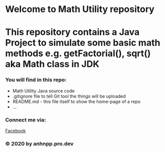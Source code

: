 # Welcome to Math Utility repository
# This repository contains a Java Project to simulate some basic math methods e.g. getFactorial(), sqrt() aka Math class in JDK


### You will find in this repo:
* Math Utility Java source code
* .gitignore file to tell Git tool the things will be uploaded
* README.md - this file itself to show the home-page of a repo
* ...

### Connect me via:
[Facebook](https://www.facebook.com/anhnpp.pro.dev/)

### © 2020 by anhnpp.pro.dev